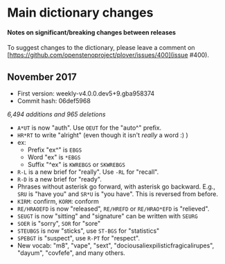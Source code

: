 # Main dictionary changes

#### Notes on significant/breaking changes between releases

To suggest changes to the dictionary, please leave a comment on [https://github.com/openstenoproject/plover/issues/400](issue #400).

## November 2017

- First version: weekly-v4.0.0.dev5+9.gba958374
- Commit hash: 06def5968

*6,494 additions and 965 deletions*

- `A*UT` is now "auth". Use `OEUT` for the "auto^" prefix.
- `HR*RT` to write "alright" (even though it isn't *really* a word :) )
- ex:
  - Prefix "ex^" is `EBGS`
  - Word "ex" is `*EBGS`
  - Suffix "^ex" is `KWREBGS` or `SKWREBGS`
- `R-L` is a new brief for "really". Use `-RL` for "recall".
- `R-D` is a new brief for "ready".
- Phrases without asterisk go forward, with asterisk go backward. E.g., `SRU` is "have you" and `SR*U` is "you have". This is reversed from before.
- `KIRM`: confirm, `KORM`: conform
- `RE/HRAOEFD` is now "released", `RE/HREFD` or `RE/HRAO*EFD` is "relieved".
- `SEUGT` is now "sitting" and "signature" can be written with `SEURG`
- `SOER` is "sorry", `SOR` for "sore"
- `STEUBGS` is now "sticks", use `ST-BGS` for "statistics"
- `SPEBGT` is "suspect", use `R-PT` for "respect".
- New vocab: "m8", "vape", "sext", "dociousaliexpilisticfragicalirupes", "dayum", "covfefe", and many others.
